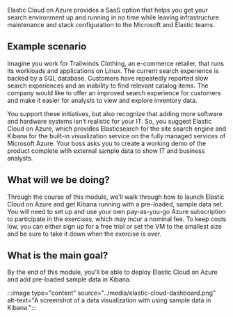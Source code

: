 Elastic Cloud on Azure provides a SaaS option that helps you get your search environment up and running in no time while leaving infrastructure maintenance and stack configuration to the Microsoft and Elastic teams.

## Example scenario

Imagine you work for Trailwinds Clothing, an e-commerce retailer, that runs its workloads and applications on Linux. The current search experience is backed by a SQL database. Customers have repeatedly reported slow search experiences and an inability to find relevant catalog items. The company would like to offer an improved search experience for customers and make it easier for analysts to view and explore inventory data.

You support these initiatives, but also recognize that adding more software and hardware systems isn’t realistic for your IT. So, you suggest Elastic Cloud on Azure, which provides Elasticsearch for the site search engine and Kibana for the built-in visualization service on the fully managed services of Microsoft Azure. Your boss asks you to create a working demo of the product complete with external sample data to show IT and business analysts.

## What will we be doing?

Through the course of this module, we’ll walk through how to launch Elastic Cloud on Azure and get Kibana running with a pre-loaded, sample data set. You will need to set up and use your own pay-as-you-go Azure subscription to participate in the exercises, which may incur a nominal fee. To keep costs low, you can either sign up for a free trial or set the VM to the smallest size and be sure to take it down when the exercise is over.

## What is the main goal?

By the end of this module, you'll be able to deploy Elastic Cloud on Azure and add pre-loaded sample data in Kibana.

:::image type="content" source="../media/elastic-cloud-dashboard.png" alt-text="A screenshot of a data visualization with using sample data in Kibana.":::
